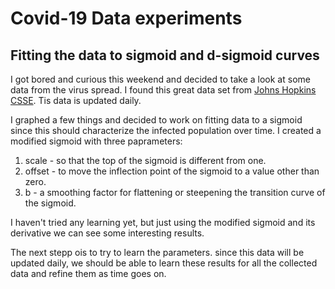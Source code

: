 # Covid-19 Data experiments
## Fitting the data to sigmoid and d-sigmoid curves

I got bored and curious this weekend and decided to take a look at some data from the virus spread.  I found this great data set from [Johns Hopkins CSSE](https://github.com/CSSEGISandData/COVID-19).  Tis data is updated daily.

I graphed a few things and decided to work on fitting data to a sigmoid since this should characterize the infected population over time.  I created a modified sigmoid with three paprameters:

1.	scale - so that the top of the sigmoid is different from one.
2. 	offset - to move the inflection point of the sigmoid to a value other than zero.
3. b - a smoothing factor for flattening or steepening the transition curve of the sigmoid.

I haven't tried any learning yet, but just using the modified sigmoid and its derivative we can see some interesting results.  

The next stepp ois to try to learn the parameters.  since this data will be updated daily, we should be able to learn these results for all the collected data and refine them as time goes on.

